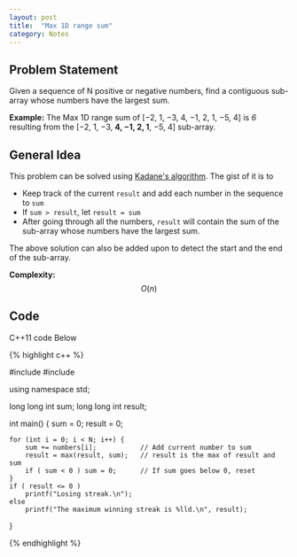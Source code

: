 ```yaml
---
layout: post
title:  "Max 1D range sum"
category: Notes
---
```


## Problem Statement

Given a sequence of N positive or negative numbers, find a contiguous sub-array
whose numbers have the largest sum.

**Example:** The Max 1D range sum of [−2, 1, −3, 4, −1, 2, 1, −5, 4] is
*6* resulting from the [−2, 1, −3, **4, −1, 2, 1**, −5, 4] sub-array.

## General Idea

This problem can be solved using [Kadane's algorithm](https://en.wikipedia.org/wiki/Maximum_subarray_problem#Kadane.27s_algorithm).
The gist of it is to

- Keep track of the current `result` and add each number in the sequence to `sum`
- If `sum > result`, let `result = sum`
- After going through all the numbers, `result` will contain the sum of the sub-array
whose numbers have the largest sum.

The above solution can also be added upon to detect the start and the end
of the sub-array.

**Complexity:** $$ O(n) $$

## Code

C++11 code Below

{% highlight c++ %}

#include <cstdio>
#include <algorithm>

using namespace std;

long long int sum;
long long int result;

int main()
{
    sum = 0;
    result = 0;

    for (int i = 0; i < N; i++) {
        sum += numbers[i];           // Add current number to sum
        result = max(result, sum);   // result is the max of result and sum
        if ( sum < 0 ) sum = 0;      // If sum goes below 0, reset
    }
    if ( result <= 0 )
        printf("Losing streak.\n");
    else
        printf("The maximum winning streak is %lld.\n", result);

}

{% endhighlight %}
